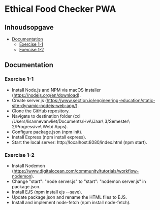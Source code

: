 # Ethical Food Checker PWA

## Inhoudsopgave
- [Documentation](#documentation)
  * [Exercise 1-1](#exercise-1-1)
  * [Exercise 1-2](#exercise-1-2)

## Documentation

### Exercise 1-1
- Install Node.js and NPM via macOS installer (https://nodejs.org/en/download).
- Create server.js (https://www.section.io/engineering-education/static-site-dynamic-nodejs-web-app/).
- Clone the GitHub repository.
- Navigate to destination folder (cd /Users/lisannevanvliet/Documents/HvA/Jaar\ 3/Semester\ 2/Progressive\ Web\ Apps).
- Configure package.json (npm init).
- Install Express (npm install express).
- Start the local server: http://localhost:8080/index.html (npm start).

### Exercise 1-2
- Install Nodemon (https://www.digitalocean.com/community/tutorials/workflow-nodemon).
- Change "start": "node server.js" to "start": "nodemon server.js" in package.json.
- Install EJS (npm install ejs --save).
- Update package.json and rename the HTML files to EJS.
- Install and implement node-fetch (npm install node-fetch).

